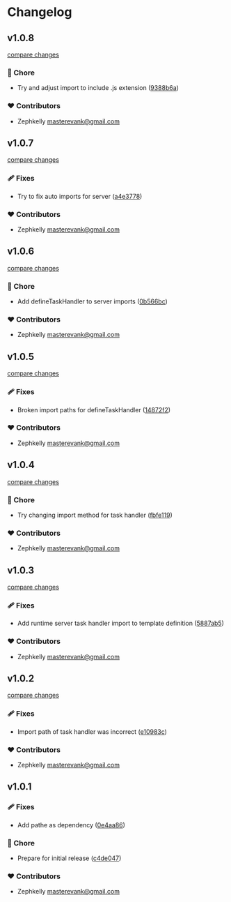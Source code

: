 # Changelog


## v1.0.8

[compare changes](https://github.com/zephkelly/nuxt-task/compare/v1.0.7...v1.0.8)

### 🏡 Chore

- Try and adjust import to include .js extension ([9388b6a](https://github.com/zephkelly/nuxt-task/commit/9388b6a))

### ❤️ Contributors

- Zephkelly <masterevank@gmail.com>

## v1.0.7

[compare changes](https://github.com/zephkelly/nuxt-task/compare/v1.0.6...v1.0.7)

### 🩹 Fixes

- Try to fix auto imports for server ([a4e3778](https://github.com/zephkelly/nuxt-task/commit/a4e3778))

### ❤️ Contributors

- Zephkelly <masterevank@gmail.com>

## v1.0.6

[compare changes](https://github.com/zephkelly/nuxt-task/compare/v1.0.5...v1.0.6)

### 🏡 Chore

- Add defineTaskHandler to server imports ([0b566bc](https://github.com/zephkelly/nuxt-task/commit/0b566bc))

### ❤️ Contributors

- Zephkelly <masterevank@gmail.com>

## v1.0.5

[compare changes](https://github.com/zephkelly/nuxt-task/compare/v1.0.4...v1.0.5)

### 🩹 Fixes

- Broken import paths for defineTaskHandler ([14872f2](https://github.com/zephkelly/nuxt-task/commit/14872f2))

### ❤️ Contributors

- Zephkelly <masterevank@gmail.com>

## v1.0.4

[compare changes](https://github.com/zephkelly/nuxt-task/compare/v1.0.3...v1.0.4)

### 🏡 Chore

- Try changing import method for task handler ([fbfe119](https://github.com/zephkelly/nuxt-task/commit/fbfe119))

### ❤️ Contributors

- Zephkelly <masterevank@gmail.com>

## v1.0.3

[compare changes](https://github.com/zephkelly/nuxt-task/compare/v1.0.2...v1.0.3)

### 🩹 Fixes

- Add runtime server task handler import to template definition ([5887ab5](https://github.com/zephkelly/nuxt-task/commit/5887ab5))

### ❤️ Contributors

- Zephkelly <masterevank@gmail.com>

## v1.0.2

[compare changes](https://github.com/zephkelly/nuxt-task/compare/v1.0.1...v1.0.2)

### 🩹 Fixes

- Import path of task handler was incorrect ([e10983c](https://github.com/zephkelly/nuxt-task/commit/e10983c))

### ❤️ Contributors

- Zephkelly <masterevank@gmail.com>

## v1.0.1


### 🩹 Fixes

- Add pathe as dependency ([0e4aa86](https://github.com/zephkelly/nuxt-task/commit/0e4aa86))

### 🏡 Chore

- Prepare for initial release ([c4de047](https://github.com/zephkelly/nuxt-task/commit/c4de047))

### ❤️ Contributors

- Zephkelly <masterevank@gmail.com>

